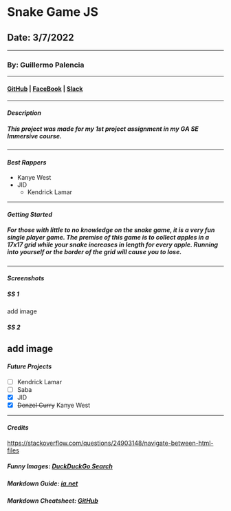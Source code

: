 # Snake Game JS

## Date: 3/7/2022

---

### By: Guillermo Palencia

---

#### [GitHub]() | [FaceBook]() | [Slack]()

---

#### **_Description_**

##### This project was made for my 1st project assignment in my GA SE Immersive course.

---

#### **_Best Rappers_**

- Kanye West
- JID
  - Kendrick Lamar

---

#### **_Getting Started_**

##### For those with little to no knowledge on the snake game, it is a very fun single player game. The premise of this game is to collect apples in a 17x17 grid while your snake increases in length for every apple. Running into yourself or the border of the grid will cause you to lose.

---

#### **_Screenshots_**

##### SS 1

add image

##### SS 2

## add image

#### **_Future Projects_**

- [ ] Kendrick Lamar
- [ ] Saba
- [x] JID
- [x] ~~Denzel Curry~~ Kanye West

---

#### **_Credits_**

https://stackoverflow.com/questions/24903148/navigate-between-html-files

##### Funny Images: [DuckDuckGo Search](duckduckgo.com)

##### Markdown Guide: [ia.net](https://ia.net/writer/support/general/markdown-guide)

##### Markdown Cheatsheet: [GitHub](https://guides.github.com/pdfs/markdown-cheatsheet-online.pdf)
